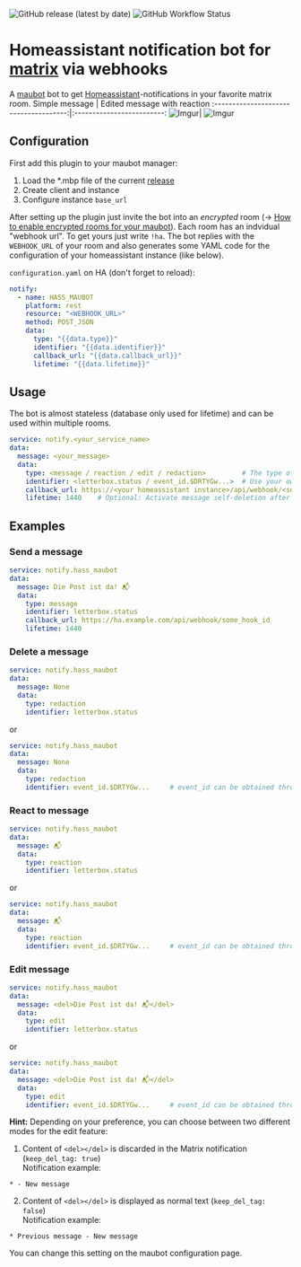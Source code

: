 ![GitHub release (latest by date)](https://img.shields.io/github/v/release/v411e/hasswebhookbot)
![GitHub Workflow Status](https://img.shields.io/github/workflow/status/v411e/hasswebhookbot/CI?label=maubot%20package%20build)

# Homeassistant notification bot for [matrix](https://matrix.org/) via webhooks
A [maubot](https://github.com/maubot) bot to get [Homeassistant](https://github.com/home-assistant)-notifications in your favorite matrix room.
Simple message                         |  Edited message with reaction
:-------------------------------------:|:-------------------------:
![Imgur](https://i.imgur.com/y22FQKe.jpg)|  ![Imgur](https://i.imgur.com/rPUdca3.jpeg)



## Configuration
First add this plugin to your maubot manager:
1. Load the *.mbp file of the current [release](https://github.com/v411e/hasswebhookbot/releases)
2. Create client and instance
3. Configure instance `base_url`

After setting up the plugin just invite the bot into an *encrypted* room (→ [How to enable encrypted rooms for your maubot](https://md.riess.dev/maubot)). Each room has an indvidual "webhook url". To get yours just write `!ha`. The bot replies with the `WEBHOOK_URL` of your room and also generates some YAML code for the configuration of your homeassistant instance (like below).

`configuration.yaml` on HA (don't forget to reload):
```yaml
notify:
  - name: HASS_MAUBOT
    platform: rest
    resource: "<WEBHOOK_URL>"
    method: POST_JSON
    data:
      type: "{{data.type}}"
      identifier: "{{data.identifier}}"
      callback_url: "{{data.callback_url}}"
      lifetime: "{{data.lifetime}}"
```

## Usage
The bot is almost stateless (database only used for lifetime) and can be used within multiple rooms.
```yaml
service: notify.<your_service_name>
data:
  message: <your_message>
  data:
    type: <message / reaction / edit / redaction>         # The type of action
    identifier: <letterbox.status / event_id.$DRTYGw...>  # Use your own identifier (#1) or reference an event_id (#2)
    callback_url: https://<your homeassistant instance>/api/webhook/<some_hook_id>  # Optional: Get a callback with entity_id of sent message
    lifetime: 1440    # Optional: Activate message self-deletion after given time in minutes
```

## Examples
### Send a message
```yaml
service: notify.hass_maubot
data:
  message: Die Post ist da! 📬
  data:
    type: message
    identifier: letterbox.status
    callback_url: https://ha.example.com/api/webhook/some_hook_id
    lifetime: 1440
```
### Delete a message
```yaml
service: notify.hass_maubot
data:
  message: None
  data:
    type: redaction
    identifier: letterbox.status
```
or
```yaml
service: notify.hass_maubot
data:
  message: None
  data:
    type: redaction
    identifier: event_id.$DRTYGw...     # event_id can be obtained through callback
```
### React to message
```yaml
service: notify.hass_maubot
data:
  message: 📬
  data:
    type: reaction
    identifier: letterbox.status
```
or
```yaml
service: notify.hass_maubot
data:
  message: 📬
  data:
    type: reaction
    identifier: event_id.$DRTYGw...     # event_id can be obtained through callback
```
### Edit message
```yaml
service: notify.hass_maubot
data:
  message: <del>Die Post ist da! 📬</del>
  data:
    type: edit
    identifier: letterbox.status
```
or
```yaml
service: notify.hass_maubot
data:
  message: <del>Die Post ist da! 📬</del>
  data:
    type: edit
    identifier: event_id.$DRTYGw...     # event_id can be obtained through callback
```

**Hint:** Depending on your preference, you can choose between two different modes for the edit feature:
1. Content of `<del></del>` is discarded in the Matrix notification (`keep_del_tag: true`) <br> Notification example:
```
* - New message
```
2. Content of `<del></del>` is displayed as normal text (`keep_del_tag: false`) <br> Notification example: 
```
* Previous message - New message
```

You can change this setting on the maubot configuration page.

